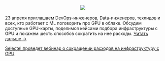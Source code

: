 <!--2025-04-16 13:21:54-->
<div class="yb">
  <div class="rss habr"><div style="text-align:center;"><img src="https://habrastorage.org/getpro/habr//post_images/c66/977/fab/c66977fabf2fd5d54cd1bffda32c03ff.png"></div><br>
23 апреля приглашаем DevOps-инженеров, Data-инженеров, техлидов и всех, кто работает с ML поговорить про GPU в облаке. Обсудим доступные GPU-карты, поделимся кейсами подбора инфраструктуры с GPU и покажем шесть способов сократить на нее расходы. <a href="https://habr.com/ru/articles/901414/#habracut">Читать дальше &rarr;</a> <p class="titl"><a href="https://habr.com/ru/companies/selectel/news/901414/?utm_source=habrahabr&utm_medium=rss&utm_campaign=901414">Selectel проведет вебинар о сокращении расходов на инфраструктуру с GPU</a></p></div>
</div>
